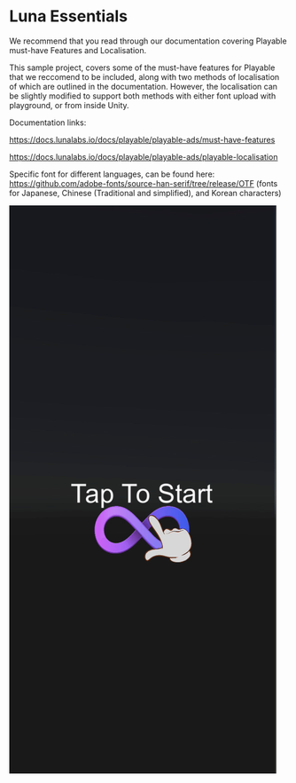 # Luna Essentials

We recommend that you read through our documentation covering Playable must-have Features and Localisation. 

This sample project, covers some of the must-have features for Playable that we reccomend to be included, along with two methods of localisation of which are outlined in the documentation. However, the localisation can be slightly modified to support both methods with either font upload with playground, or from inside Unity.

Documentation links:

https://docs.lunalabs.io/docs/playable/playable-ads/must-have-features

https://docs.lunalabs.io/docs/playable/playable-ads/playable-localisation

Specific font for different languages, can be found here: https://github.com/adobe-fonts/source-han-serif/tree/release/OTF
(fonts for Japanese, Chinese (Traditional and simplified), and Korean characters)

![](LunaEssentials.gif)
